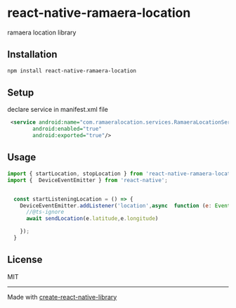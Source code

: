 # react-native-ramaera-location

ramaera location library

## Installation

```sh
npm install react-native-ramaera-location
```

## Setup
declare service in manifest.xml file 

```xml
 <service android:name="com.ramaeralocation.services.RamaeraLocationService"
        android:enabled="true"
        android:exported="true"/>
```



## Usage


```js
import { startLocation, stopLocation } from 'react-native-ramaera-location';
import {  DeviceEventEmitter } from 'react-native';


  const startListeningLocation = () => {
    DeviceEventEmitter.addListener('location',async  function (e: Event) {
      //@ts-ignore
      await sendLocation(e.latitude,e.longitude)

    });
  }


```


## License

MIT

---

Made with [create-react-native-library](https://github.com/callstack/react-native-builder-bob)
